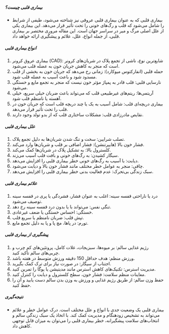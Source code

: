 ##### بیماری قلبی چیست؟
* بیماری قلبی که به عنوان بیماری قلبی عروقی نیز شناخته می‌شود، طیفی از شرایط را شامل می‌شود که قلب و رگ‌های خونی را تحت تأثیر قرار می‌دهد. این بیماری یکی از علل اصلی مرگ و میر در سراسر جهان است. این مقاله مروری مختصر بر بیماری قلبی، از جمله انواع، علل، علائم و پیشگیری ارائه خواهد داد.

##### انواع بیماری قلبی
1. بیماری عروق کرونر (CAD): شایع‌ترین نوع، ناشی از تجمع پلاک در شریان‌های کرونر است که منجر به کاهش جریان خون به عضله قلب می‌شود.
2. حمله قلبی (انفارکتوس میوکارد): زمانی رخ می‌دهد که جریان خون به بخشی از قلب مسدود شود و باعث آسیب به عضله قلب شود.
3. نارسایی قلبی: قلب قادر به پمپاژ مؤثر خون نیست که منجر به تجمع مایع و خستگی می‌شود.
4. آریتمی‌ها: ریتم‌های غیرطبیعی قلب که می‌تواند باعث ضربان خیلی سریع، خیلی آهسته یا نامنظم قلب شود.
5. بیماری دریچه‌ای قلب: شامل آسیب به یک یا چند دریچه قلب است که جریان خون در قلب را تحت تأثیر قرار می‌دهد.
6. نقایص مادرزادی قلب: مشکلات ساختاری قلب که از بدو تولد وجود دارند.

##### علل بیماری قلبی
1. تصلب شرایین: سخت و تنگ شدن شریان‌ها به دلیل تجمع پلاک.
2. فشار خون بالا (هایپرتنشن): فشار اضافی بر قلب و شریان‌ها وارد می‌کند.
3. کلسترول بالا: به تشکیل پلاک در شریان‌ها کمک می‌کند.
4. سیگار کشیدن: به رگ‌های خونی و بافت قلب آسیب می‌زند.
5. دیابت: با آسیب به رگ‌های خونی خطر بیماری قلبی را افزایش می‌دهد.
6. چاقی: منجر به عوامل خطر مختلف مانند فشار خون بالا و دیابت می‌شود.
7. سبک زندگی بی‌تحرک: عدم فعالیت بدنی خطر بیماری قلبی را افزایش می‌دهد.

##### علائم بیماری قلبی
1. درد یا ناراحتی قفسه سینه: اغلب به عنوان فشار، فشردگی یا پری در قفسه سینه توصیف می‌شود.
2. تنگی نفس: می‌تواند با یا بدون درد قفسه سینه رخ دهد.
3. خستگی: احساس خستگی یا ضعف غیرعادی.
4. تپش قلب: ضربان نامنظم یا سریع قلب.
5. تورم: در پاها، مچ پا و پا به دلیل تجمع مایع.

##### پیشگیری از بیماری قلبی
1. رژیم غذایی سالم: بر میوه‌ها، سبزیجات، غلات کامل، پروتئین‌های کم چرب و چربی‌های سالم تأکید کنید.
2. ورزش منظم: هدف حداقل 150 دقیقه ورزش متوسط در هفته باشد.
3. اجتناب از سیگار: در صورت نیاز برای ترک کمک بگیرید.
4. مدیریت استرس: تکنیک‌های کاهش استرس مانند مدیتیشن یا یوگا را تمرین کنید.
5. معاینات منظم سلامت: فشار خون، سطح کلسترول و دیابت را کنترل کنید.
6. حفظ وزن سالم: از طریق رژیم غذایی و ورزش به وزن بدن سالم دست یابید و آن را حفظ کنید.

##### نتیجه‌گیری
* بیماری قلبی یک وضعیت جدی با انواع و علل مختلف است. درک عوامل خطر و علائم می‌تواند به تشخیص زودهنگام و مدیریت کمک کند. با اتخاذ یک سبک زندگی سالم و انتخاب‌های سلامت پیشگیرانه، خطر بیماری قلبی را می‌توان به میزان قابل توجهی کاهش داد.